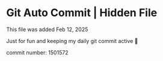# Git Auto Commit | Hidden File

This file was added Feb 12, 2025

Just for fun and keeping my daily git commit active 🤪

commit number: 1501572
